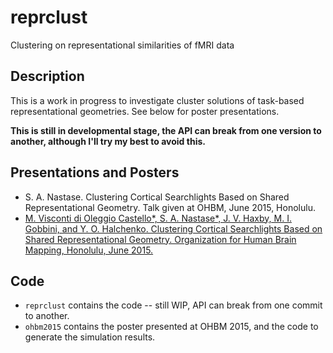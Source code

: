 # reprclust
Clustering on representational similarities of fMRI data

## Description
This is a work in progress to investigate cluster solutions of task-based representational geometries. See below for poster presentations.

**This is still in developmental stage, the API can break from one version to another, although I'll try my best to avoid this.**

## Presentations and Posters
- S. A. Nastase. Clustering Cortical Searchlights Based on Shared Representational Geometry. Talk given at OHBM, June 2015, Honolulu.
- [M. Visconti di Oleggio Castello\*, S. A. Nastase\*, J. V. Haxby, M. I. Gobbini, and Y. O. Halchenko. Clustering Cortical Searchlights Based on Shared Representational Geometry. Organization for Human Brain Mapping, Honolulu, June 2015.](https://www.dartmouth.edu/~mvisconti/media/poster/VN+OHBM15.pdf)

## Code
- `reprclust` contains the code -- still WIP, API can break from one commit to another.
- `ohbm2015` contains the poster presented at OHBM 2015, and the code to generate the simulation results.
